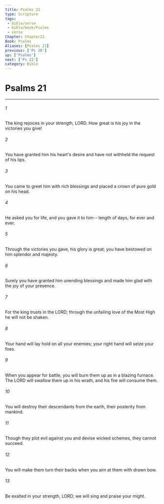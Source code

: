 ```yaml
---
title: Psalms 21
type: Scripture
tags:
 - bible/verse
 - bible/book/Psalms
 - verse
Chapter: Chapter21
Book: Psalms
Aliases: [Psalms 21]
previous: ['Ps 20']
up: ['Psalms']
next: ['Ps 22']
category: Bible
---
```

# Psalms 21

***


###### 1 
The king rejoices in your strength, LORD. How great is his joy in the victories you give! 

###### 2 
You have granted him his heart's desire and have not withheld the request of his lips. 

###### 3 
You came to greet him with rich blessings and placed a crown of pure gold on his head. 

###### 4 
He asked you for life, and you gave it to him-- length of days, for ever and ever. 

###### 5 
Through the victories you gave, his glory is great; you have bestowed on him splendor and majesty. 

###### 6 
Surely you have granted him unending blessings and made him glad with the joy of your presence. 

###### 7 
For the king trusts in the LORD; through the unfailing love of the Most High he will not be shaken. 

###### 8 
Your hand will lay hold on all your enemies; your right hand will seize your foes. 

###### 9 
When you appear for battle, you will burn them up as in a blazing furnace. The LORD will swallow them up in his wrath, and his fire will consume them. 

###### 10 
You will destroy their descendants from the earth, their posterity from mankind. 

###### 11 
Though they plot evil against you and devise wicked schemes, they cannot succeed. 

###### 12 
You will make them turn their backs when you aim at them with drawn bow. 

###### 13 
Be exalted in your strength, LORD; we will sing and praise your might. 
